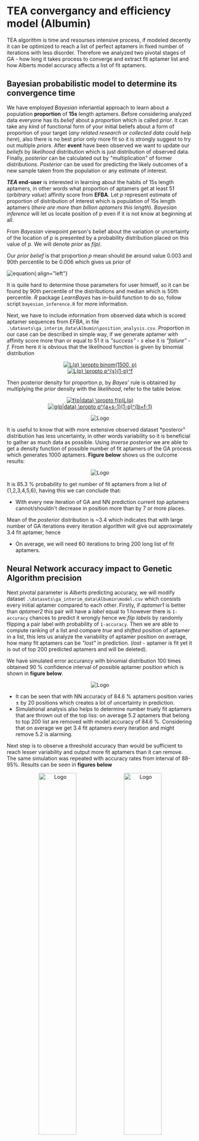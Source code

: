 #  TEA convergancy and efficiency model (Albumin)

TEA algorithm is time and resourses intensive process, if modeled decently it can be optimized to reach a list of perfect aptamers in fixed number of iterations with less disorder. Therefore we analyzed two pivotal stages of GA - how long it takes process to converge and extract fit aptamer list and how Alberts model accuracy affects a list of fit aptamers.


## Bayesian probabilistic model to determine its convergence time

We have employed *Bayesian* inferiantial approach to learn about a population **proportion** of **15s** length aptamers. Before considering analyzed data everyone has its *belief* about a
*proportion* which is called *prior*. It can take any kind of functional form of your initial beliefs about a form of proportion of your target (*any related research or collected data could help here*), also there is no best prior
only more fit so it is strongly suggest to try out multiple *priors*. After **event** have been observed we want to update our *beliefs* by *likelihood* distribution which is just distribution of observed data. Finally, *posterior* can be calculated out by "multiplication" of former distributions. *Posterior* can be used for predicting the likely outcomes of a new sample taken 
from the population or any estimate of interest.

***TEA* end-user** is interested in learning about the habits of 15s length aptamers, in other words what proportion of aptamers get at least 51 (*arbitrary value*) affinity score from **EFBA**. Let *p* represent estimate of proportion of distribution of interest which is population of 15s length aptamers (*there are more than billion aptamers this length*). *Bayesian inference* will let us locate position of p even if it is not know at beginning at all. 

From *Bayesian* viewpoint person's belief about the variation or uncertainty of the location of *p* is presented by a probability distribution placed on this value of *p*. We will denote *prior* as *f(p)*.

Our *prior belief* is that proportion *p* mean should be around value 0.003 and 90th percentile to be 0.006 which gives us prior of 

![equation](https://latex.codecogs.com/png.latex?f(p)&space;\propto&space;beta(2.94,&space;870.18)){:align="left"}
  <!-- more links here -->


 It is quite hard to determine those parameters for user himself, so it can be found by 90th percentile of the distributions and median which is 50th percentile. *R* package *LearnBayes* has in-build function to do so, follow script `bayesian_inference.R` for more information.

Next, we have to include information from observed data which is scored aptamer sequences from *EFBA*, in file `.\datasets\ga_interim_data\Albumin\position_analysis.csv`. Proportion in our case can be described in simple way, if we generate aptamer with affinity score more than or equal to 51 it is *"success"* - *s* else it is *"failure"* - *f*. From here it is obvious that the likelihood function is given by binomial distribution

<div style="text-align:center">    
  <a href="https://www.codecogs.com/eqnedit.php?latex=L(p)&space;\propto&space;binom(1500,&space;p)" target="_blank"><img src="https://latex.codecogs.com/gif.latex?L(p)&space;\propto&space;binom(1500,&space;p)" title="L(p) \propto binom(1500, p)" /></a>
  <!-- more links here -->
</div>

<div style="text-align:center">    
  <a href="https://www.codecogs.com/eqnedit.php?latex=L(p)&space;\propto&space;p^{s}(1-p)^f" target="_blank"><img src="https://latex.codecogs.com/gif.latex?L(p)&space;\propto&space;p^{s}(1-p)^f" title="L(p) \propto p^{s}(1-p)^f" /></a>
  <!-- more links here -->
</div>




Then posterior density for proportion *p*, by *Bayes*' rule is obtained by multiplying the *prior* density with the *likelihood*, refer to the table below.


<div style="text-align:center">    
  <a href="https://www.codecogs.com/eqnedit.php?latex=f(p|data)&space;\propto&space;f(p)L(p)" target="_blank"><img src="https://latex.codecogs.com/gif.latex?f(p|data)&space;\propto&space;f(p)L(p)" title="f(p|data) \propto f(p)L(p)" /></a>
</div>

<div style="text-align:center">    
  <a href="https://www.codecogs.com/eqnedit.php?latex=f(p|data)&space;\propto&space;p^{a&plus;s-1}(1-p)^{b&plus;f-1}" target="_blank"><img src="https://latex.codecogs.com/gif.latex?f(p|data)&space;\propto&space;p^{a&plus;s-1}(1-p)^{b&plus;f-1}" title="g(p|data) \propto p^{a+s-1}(1-p)^{b+f-1}" /></a>
</div>

<p align="center">
  <img src="./../images/posterior_Albumin.png" alt="Logo" width="" height="">
</p>

It is useful to know that with more extensive observed dataset *posteror" distribution has less uncertainty, in other words variability so it is beneficial to gather as much data as possible. Using *inverse posterior* we are able to get a density function of possible number of fit aptamers of the GA process which generates 1000 aptamers. **Figure below** shows us the outcome results:

<p align="center">
  <img src="./../images/aptamers_Albumin.png" alt="Logo" width="" height="">
</p>

It is 85.3 % probability to get number of fit aptamers from a list of {1,2,3,4,5,6}, having this we can conclude that:

  - With every new iteration of GA and NN prediction current *top* aptamers cannot/shouldn't decrease in position more than by 7 or more places.

Mean of the *posterior* distribution is ~3.4 which indicates that with large number of GA iterations every iteration algorithm will give out approximately 3.4 fit aptamer, hence
  - On average, we will need 60 iterations to bring 200 long list of fit aptamers.


##  Neural Network accuracy impact to Genetic Algorithm precision

Next pivotal parameter is *Alberts* predicting accuracy, we will modify dataset `.\datasets\ga_interim_data\Albumin\model.csv` which consists every initial aptamer compared to each other. Firstly, if *aptamer1* is better than *aptamer2* this pair will have a *label* equal to 1 however there is `1-accuracy` chances to predict it wrongly hence we *flip* *labels* by randomly flipping a pair label with probability of `1-accuracy`. Then we are able to compute ranking of a list and compare *true* and *shifted* position of aptamer in a list, this lets us analyze the variability of aptamer position on average, how many fit aptamers can be *"lost"* in prediction. (*lost* - aptamer is fit yet it is out of top 200 predicted aptamers and will be deleted).

We have simulated error accurancy with binomial distribution 100 times obtained 90 % confidence interval of possible aptamer position which is shown in **figure below**.

<p align="center">
  <img src="./../images/true_error_albumin.png" alt="Logo" width="" height="">
</p>

- It can be seen that with NN accuracy of 84.6 % aptamers position varies &#177; by 20 positions which creates a lot of uncertainty in prediction. 
- Simulational analysis also helps to determine number truely fit aptamers that are thrown out of the top liss: on average 5.2 aptamers that belong to top 200 list are removed with model accuracy of 84.6 %. Considering that on average we get 3.4 fit aptamers every iteration and might remove 5.2 is alarming.

Next step is to observe a threshold accuracy than would be sufficient to reach lesser variability and output more fit aptamers than it can remove. The same simulation was repeated with accuracy rates from interval of 88-95%. Results can be seen in **figures below**

<p align="center">
  <img src="./../images/aptamer_left_albumin.png" alt="Logo" width="45%" height="50%">
  <img src="./../images/aptamer_variability_albumin.png" alt="Logo" width="45%" height="50%">
</p>

##  Conclusion
To have a *stable* aptamer generating process we have to accomplish model with error rate of at most 6%, also this model has pretty good stability - standard deviation of 8 indicates that with probability of 95.4% our predicted position will be in *true_position* &pm; 16 places range. However even model satisfies accuracy condition (it deletes less possible fit aptamers than generates) should be analyzed for a long term steadiness which includes multiple iteration stability and what is the maximum efficiency of this kind of model to generate at least mayority of fit aptamers in *top* list.




